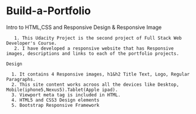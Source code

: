 # Build-a-Portfolio
 
 Intro to HTML,CSS and Responsive Design & Responsive Image
 ~~~~~~~~~~~~~~~~~~~~~~~~~~~~~~~~~~~~~~~~~~~~~~~~~~~~~~~~~~
    1. This Udacity Project is the second project of Full Stack Web Developer's Course.
    2. I have developed a responsive website that has Responsive images, descriptions and links to each of the portfolio projects.
     
 Design
     
   1. It contains 4 Responsive images, h1&h2 Title Text, Logo, Regular Paragraphs.
   2. This site content works acroos all the devices like Desktop, Mobile(iphone5,Nexus5).Tablet(Apple ipad).   
   3. Viewport meta tag is included in HTML.
   4. HTML5 and CSS3 Design elements
   5. Bootstrap Responsive Framework    
